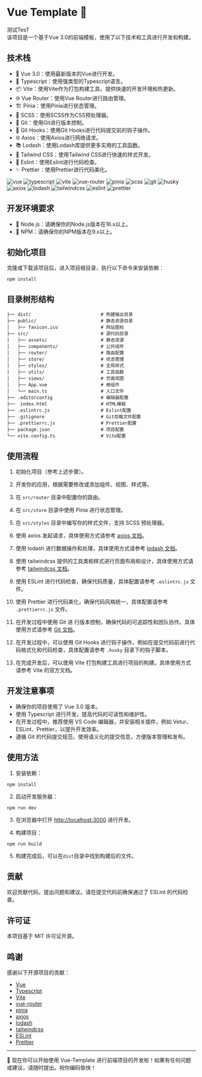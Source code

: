 # Vue Template 🚀
测试TesT  
该项目是一个基于Vue 3.0的前端模板，使用了以下技术和工具进行开发和构建。

## 技术栈

- 💚 Vue 3.0：使用最新版本的Vue进行开发。
- 📝 Typescript：使用强类型的Typescript语言。
- 📦 Vite：使用Vite作为打包构建工具，提供快速的开发环境和热更新。
- 🌐 Vue Router：使用Vue Router进行路由管理。
- 🏗️ Pinia：使用Pinia进行状态管理。
- 🎨 SCSS：使用SCSS作为CSS预处理器。
- 📜 Git：使用Git进行版本控制。
- 🎣 Git Hooks：使用Git Hooks进行代码提交前的钩子操作。
- 🌐 Axios：使用Axios进行网络请求。
- 📚 Lodash：使用Lodash库提供更多实用的工具函数。
- 🎨 Tailwind CSS：使用Tailwind CSS进行快速的样式开发。
- 🚦 Eslint：使用Eslint进行代码检查。
- ✨ Prettier：使用Prettier进行代码美化。

![vue](https://img.shields.io/badge/vue-3.0-brightgreen)
![typescript](https://img.shields.io/badge/typescript-5.1.6-blue)
![vite](https://img.shields.io/badge/vite-4.4.6-orange)
![vue-router](https://img.shields.io/badge/vue--router-4.2.4-lightblue)
![pinia](https://img.shields.io/badge/pinia-2.1.4-green)
![scss](https://img.shields.io/badge/scss-1.37.5-pink)
![git](https://img.shields.io/badge/git-2.33.0-red)
![husky](https://img.shields.io/badge/husky-7.0.4-yellow)
![axios](https://img.shields.io/badge/axios-1.4.0-purple)
![lodash](https://img.shields.io/badge/lodash-4.17.21-lightgrey)
![tailwindcss](https://img.shields.io/badge/tailwindcss-3.0-blueviolet)
![eslint](https://img.shields.io/badge/eslint-8.45.0-brightgreen)
![prettier](https://img.shields.io/badge/prettier-3.0.0-orange)

## 开发环境要求

- 📌 Node.js：请确保你的Node.js版本在16.x以上。
- 📌 NPM：请确保你的NPM版本在9.x以上。

## 初始化项目

克隆或下载该项目后，进入项目根目录，执行以下命令来安装依赖：

```shell
npm install
```

## 目录树形结构

```
├── dist/                          # 构建输出目录
├── public/                        # 静态资源目录
│   ├── favicon.ico                # 网站图标
├── src/                           # 源代码目录
│   ├── assets/                    # 静态资源
│   ├── components/                # 公共组件
│   ├── router/                    # 路由配置
│   ├── store/                     # 状态管理
│   ├── styles/                    # 全局样式
│   ├── utils/                     # 工具函数
│   ├── views/                     # 页面视图
│   ├── App.vue                    # 根组件
│   └── main.ts                    # 入口文件
├── .editorconfig                  # 编辑器配置
├──  index.html                    # HTML模板
├── .eslintrc.js                   # Eslint配置
├── .gitignore                     # Git忽略文件配置
├── .prettierrc.js                 # Prettier配置
├── package.json                   # 项目配置
└── vite.config.ts                 # Vite配置
```
## 使用流程

1. 初始化项目（参考上述步骤）。
2. 开发你的应用，根据需要修改或添加组件、视图、样式等。
3. 在 `src/router` 目录中配置你的路由。
4. 在 `src/store` 目录中使用 Pinia 进行状态管理。
5. 在 `src/styles` 目录中编写你的样式文件，支持 SCSS 预处理器。
6. 使用 axios 发起请求，具体使用方式请参考 [axios 文档](https://axios-http.com/docs/intro)。
7. 使用 lodash 进行数据操作和处理，具体使用方式请参考 [lodash 文档](https://lodash.com/docs)。
8. 使用 tailwindcss
   提供的工具类和样式进行页面布局和设计，具体使用方式请参考 [tailwindcss 文档](https://tailwindcss.com/docs)。
9. 使用 ESLint 进行代码检查，确保代码质量，具体配置请参考 `.eslintrc.js` 文件。
10. 使用 Prettier 进行代码美化，确保代码风格统一，具体配置请参考 `.prettierrc.js` 文件。
11. 在开发过程中使用 Git 进
    行版本控制，确保代码的可追踪性和团队协作。具体使用方式请参考 [Git 文档](https://git-scm.com/doc)。

12. 在开发过程中，可以使用 Git Hooks 进行钩子操作，例如在提交代码前进行代码格式化和代码检查，具体配置请参考 `.husky`
    目录下的钩子脚本。

13. 在完成开发后，可以使用 Vite 打包构建工具进行项目的构建。具体使用方式请参考 Vite 的官方文档。

## 开发注意事项

- 确保你的项目使用了 Vue 3.0 版本。
- 使用 Typescript 进行开发，提高代码的可读性和维护性。
- 在开发过程中，推荐使用 VS Code 编辑器，并安装相关插件，例如 Vetur、ESLint、Prettier，以提升开发效率。
- 遵循 Git 的代码提交规范，使用语义化的提交信息，方便版本管理和发布。

## 使用方法

1. 安装依赖：

```shell
npm install
```

2. 启动开发服务器：

```shell
npm run dev
```

3. 在浏览器中打开 [http://localhost:3000](http://localhost:3000) 进行开发。

4. 构建项目：

```shell
npm run build
```

5. 构建完成后，可以在`dist`目录中找到构建后的文件。

## 贡献

欢迎贡献代码，提出问题和建议。请在提交代码前确保通过了 ESLint 的代码检查。

## 许可证

本项目基于 MIT 许可证开源。

## 鸣谢

感谢以下开源项目的贡献：

- [Vue](https://vuejs.org/)
- [Typescript](https://www.typescriptlang.org/)
- [Vite](https://vitejs.dev/)
- [vue-router](https://router.vuejs.org/)
- [pinia](https://pinia.esm.dev/)
- [axios](https://axios-http.com/)
- [lodash](https://lodash.com/)
- [tailwindcss](https://tailwindcss.com/)
- [ESLint](https://eslint.org/)
- [Prettier](https://prettier.io/)

---

🚀 现在你可以开始使用 Vue-Template 进行前端项目的开发啦！如果有任何问题或建议，请随时提出。祝你编码愉快！